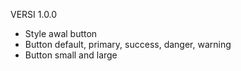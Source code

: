 
VERSI 1.0.0
- Style awal button
- Button default, primary, success, danger, warning
- Button small and large